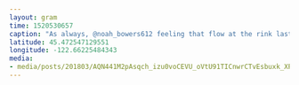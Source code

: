 ```yaml
---
layout: gram
time: 1520530657
caption: "As always, @noah_bowers612 feeling that flow at the rink last night. I dream about the day when I'm half as good as he is. ❤️"
latitude: 45.472547129551
longitude: -122.66225484343
media:
- media/posts/201803/AQN441M2pAsqch_izu0voCEVU_oVtU91TICnwrCTvEsbuxk_XPf_lUv5Aex75hLhzNDZkA1kSdRrQJxPOiSrCklRE1maMnXO34hQ8_17928531616033146.mp4
---
```

